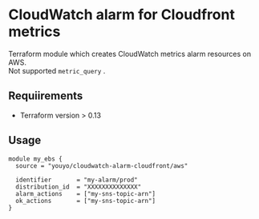 # CloudWatch alarm for Cloudfront metrics

Terraform module which creates CloudWatch metrics alarm resources on AWS.  
Not supported `metric_query` .

## Requiirements

- Terraform version > 0.13

## Usage

```hcl
module my_ebs {
  source = "youyo/cloudwatch-alarm-cloudfront/aws"

  identifier       = "my-alarm/prod"
  distribution_id  = "XXXXXXXXXXXXXX"
  alarm_actions    = ["my-sns-topic-arn"]
  ok_actions       = ["my-sns-topic-arn"]
}
```
